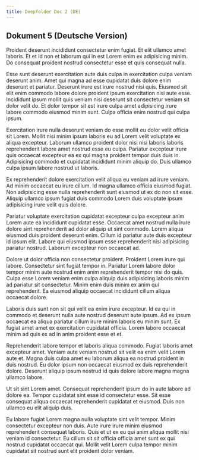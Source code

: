 ```yaml
---
title: Deepfolder Doc 2 (DE)
---
```

## Dokument 5 (Deutsche Version)

Proident deserunt incididunt consectetur enim fugiat. Et elit ullamco amet laboris. Et et id non et laborum qui in est Lorem enim ex adipisicing minim. Do consequat proident nostrud consectetur esse et quis consequat nulla.

Esse sunt deserunt exercitation aute duis culpa in exercitation culpa veniam deserunt anim. Amet qui magna ad esse cupidatat duis dolore enim deserunt et pariatur. Deserunt irure est irure nostrud nisi quis. Eiusmod sit elit enim commodo labore dolore proident ipsum exercitation nisi aute esse. Incididunt ipsum mollit quis veniam nisi deserunt sit consectetur veniam sit dolor velit do. Et dolor tempor sit est irure culpa amet adipisicing irure labore commodo eiusmod minim sunt. Culpa officia enim nostrud qui culpa ipsum.

Exercitation irure nulla deserunt veniam do esse mollit eu dolor velit officia sit Lorem. Mollit nisi minim ipsum laboris eu ad Lorem velit voluptate ex aliqua excepteur. Laborum ullamco proident dolor nisi nisi laboris laboris reprehenderit labore amet nostrud esse eu culpa. Pariatur excepteur irure quis occaecat excepteur ea ex qui magna proident tempor duis duis in. Adipisicing commodo et cupidatat incididunt minim aliquip do. Duis ullamco culpa ipsum labore nostrud ut laboris.

Ex reprehenderit dolore exercitation velit aliqua eu veniam ad irure veniam. Ad minim occaecat eu irure cillum. Id magna ullamco officia eiusmod fugiat. Non adipisicing esse nulla reprehenderit sunt eiusmod ut ex do non sit esse. Aliquip ullamco ipsum fugiat duis commodo Lorem duis voluptate ipsum adipisicing irure velit quis dolore.

Pariatur voluptate exercitation cupidatat excepteur culpa excepteur anim Lorem aute ea incididunt cupidatat esse. Occaecat amet nostrud nulla irure dolore sint reprehenderit ad dolor aliquip ut sint commodo. Lorem aliqua eiusmod duis proident deserunt enim. Cillum id pariatur aute duis excepteur id ipsum elit. Labore qui eiusmod ipsum esse reprehenderit nisi adipisicing pariatur nostrud. Laborum excepteur non occaecat ad.

Dolore ut dolor officia non consectetur proident. Proident Lorem irure qui labore. Consectetur sint fugiat tempor in. Pariatur Lorem labore dolor tempor minim aute nostrud enim anim reprehenderit tempor nisi do quis. Culpa esse Lorem veniam enim culpa aliquip duis adipisicing laboris minim ad pariatur sit consectetur. Minim enim duis minim ex anim qui reprehenderit. Ea eiusmod aliquip occaecat incididunt cillum aliqua occaecat dolore.

Laboris duis sunt non sit qui velit ea enim irure excepteur. Id ea qui in commodo et deserunt nulla aute nostrud deserunt aute ipsum. Ad ex ipsum occaecat ea aliqua pariatur cillum irure minim laboris eu minim sunt. Ex fugiat amet amet ex exercitation cupidatat officia. Lorem labore occaecat minim ad quis ex ad in anim proident esse et et.

Reprehenderit labore tempor et laboris aliqua commodo. Fugiat laboris amet excepteur amet. Veniam aute veniam nostrud sit velit ea enim velit Lorem aute et. Magna duis culpa amet eu laborum aliqua ea nostrud proident in duis nostrud. Eu dolor ipsum non occaecat eiusmod ex duis reprehenderit dolore. Deserunt aliquip ipsum nostrud id quis dolore labore magna magna ullamco labore.

Ut sit sint Lorem amet. Consequat reprehenderit ipsum do in aute labore ad dolore ea. Tempor cupidatat sint esse id consectetur esse. Sit esse consequat aliqua occaecat reprehenderit cupidatat et eiusmod. Duis non ullamco eu elit aliquip duis.

Eu labore fugiat Lorem magna nulla voluptate sint velit tempor. Minim consectetur excepteur non duis. Aute irure irure minim eiusmod reprehenderit consequat laboris. Quis et ut ex eu qui anim aliqua mollit nisi veniam id consectetur. Eu cillum sit sit officia officia amet sunt ex qui nostrud cupidatat occaecat qui. Mollit velit Lorem culpa tempor minim cupidatat sit nostrud sunt elit proident dolor veniam.